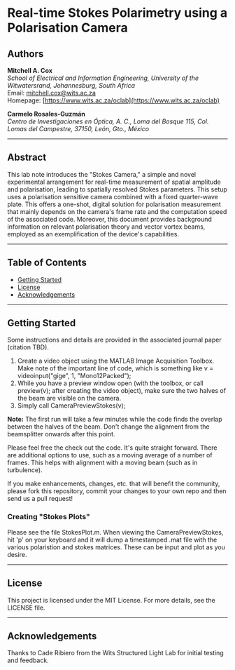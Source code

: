 # Real-time Stokes Polarimetry using a Polarisation Camera

## Authors

**Mitchell A. Cox**  
_School of Electrical and Information Engineering, University of the Witwatersrand, Johannesburg, South Africa_  
Email: [mitchell.cox@wits.ac.za](mailto:mitchell.cox@wits.ac.za)  
Homepage: [https://www.wits.ac.za/oclab](https://www.wits.ac.za/oclab)

**Carmelo Rosales-Guzmán**  
_Centro de Investigaciones en Óptica, A. C., Loma del Bosque 115, Col. Lomas del Campestre, 37150, León, Gto., México_

---

## Abstract

This lab note introduces the "Stokes Camera," a simple and novel experimental arrangement for real-time measurement of spatial amplitude and polarisation, leading to spatially resolved Stokes parameters. This setup uses a polarisation sensitive camera combined with a fixed quarter-wave plate. This offers a one-shot, digital solution for polarisation measurement that mainly depends on the camera's frame rate and the computation speed of the associated code. Moreover, this document provides background information on relevant polarisation theory and vector vortex beams, employed as an exemplification of the device's capabilities.

---

## Table of Contents

- [Getting Started](#getting-started)
- [License](#license)
- [Acknowledgements](#acknowledgements)

---

## Getting Started

Some instructions and details are provided in the associated journal paper (citation TBD).

1. Create a video object using the MATLAB Image Acquisition Toolbox. Make note of the important line of code, which is something like v = videoinput("gige", 1, "Mono12Packed");
2. While you have a preview window open (with the toolbox, or call preview(v); after creating the video object), make sure the two halves of the beam are visible on the camera.
3. Simply call CameraPreviewStokes(v); 

**Note:** The first run will take a few minutes while the code finds the overlap between the halves of the beam. Don't change the alignment from the beamsplitter onwards after this point.

Please feel free the check out the code. It's quite straight forward. There are additional options to use, such as a moving average of a number of frames. This helps with alignment with a moving beam (such as in turbulence).

If you make enhancements, changes, etc. that will benefit the community, please fork this repository, commit your changes to your own repo and then send us a pull request!

### Creating "Stokes Plots"

Please see the file StokesPlot.m. When viewing the CameraPreviewStokes, hit 'p' on your keyboard and it will dump a timestamped .mat file with the various polaristion and stokes matrices. These can be input and plot as you desire.

---

## License

This project is licensed under the MIT License. For more details, see the LICENSE file.

---

## Acknowledgements

Thanks to Cade Ribiero from the Wits Structured Light Lab for initial testing and feedback.

